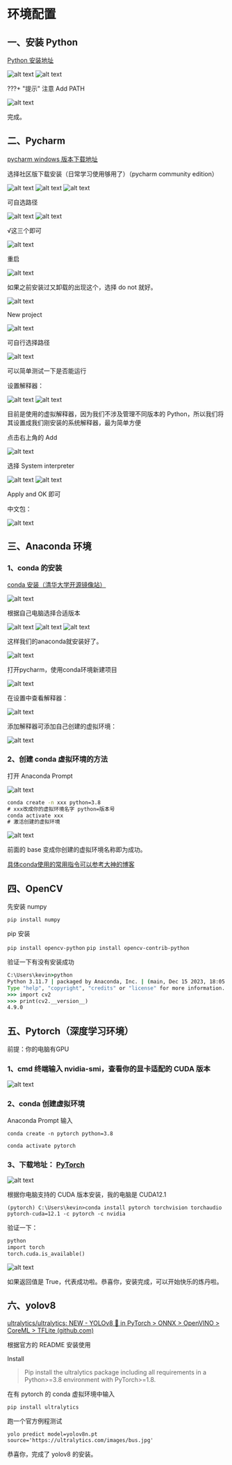 # 环境配置

## 一、安装 Python

[Python 安装地址](https://www.python.org/downloads/)

![alt text](2277a377bef441cfab59ee83aed3d148.png)
![alt text](3a387bbddf5f4128a6c5b1d62169ab7b.png)

???+ "提示"
    注意 Add PATH

![alt text](d441666b32954a4ba769e5433ac83831.png)

完成。

## 二、Pycharm

[pycharm windows 版本下载地址](https://www.jetbrains.com/pycharm/download/#section=windows)

选择社区版下载安装（日常学习使用够用了）（pycharm community edition）

![alt text](6710f0fb02d246479873c6d7bbf4ab39.png)
![alt text](6710f0fb02d246479873c6d7bbf4ab39-1.png)
![alt text](1f22813ba0614dddafef6554a6edf463.png)

可自选路径

![alt text](5796a425ced840fca236c86e7346045a.png)
![alt text](cbdb810ad6764f9a8f753e3947ee9da5.png)

√这三个即可

![alt text](316e8aa079814f1184d2b84229c30907.png)

重启

![alt text](96dbf898c5e1497985c543adbd933549.png)

如果之前安装过又卸载的出现这个，选择 do not 就好。

![alt text](ea0d25e2db2742e6b0f1c3ad47da44db.png)

New project

![alt text](b7abaa7ed2c04cc0ac3e6da0a2a889da.png)

可自行选择路径

![alt text](eb102eb40c9a4ea798def3e1f29b90a2.png)

可以简单测试一下是否能运行

设置解释器：

![alt text](970bc9aee28e485d993b402c40e460ae.png)
![alt text](5c244641dd2d4bb9ad660074c908dae5.png)

目前是使用的虚拟解释器，因为我们不涉及管理不同版本的 Python，所以我们将其设置成我们刚安装的系统解释器，最为简单方便

点击右上角的 Add

![alt text](5babcabaf1a1491ab749911639bdf052.png)

选择 System interpreter

![alt text](90ebac3e7d4746ffbfd282ffd7a305d6.png)
![alt text](6ce2a82f174b46c9a5e76e78d9fb1ba8.png)

Apply and OK 即可

中文包：

![alt text](56596919c93244ab8f7222021699ccc4.png)

## 三、Anaconda 环境

### 1、conda 的安装

[conda 安装（清华大学开源镜像站）](https://mirrors.tuna.tsinghua.edu.cn/anaconda/archive/)

![alt text](0abbab05c3094d88a2d023c040cf112f.png)

根据自己电脑选择合适版本

![alt text](98313cac5c8841b9813107844bc36680.png)
![alt text](143105640bbd4f4e97034bb562612696.png)
![alt text](ccf6752ef27e4954b8e9436d8f3cbf53.png)

这样我们的anaconda就安装好了。

![alt text](02054d49d99044418cf72bcff7bc34c2.png)

打开pycharm，使用conda环境新建项目

![alt text](74151e8d24ba482fb1000d5f282e1161.png)

在设置中查看解释器：

![alt text](720bd936ae3146518c3bbe3c4c627343.png)

添加解释器可添加自己创建的虚拟环境：

![alt text](0138556b39974af9b7c5df7fde014155.png)

### 2、创建 conda 虚拟环境的方法

打开 Anaconda Prompt

![alt text](106638d424ce455287c6083b777186c7.png)

```cmd
conda create -n xxx python=3.8
# xxx改成你的虚拟环境名字 python=版本号
conda activate xxx
# 激活创建的虚拟环境
```

![alt text](80d1fbb2491248a9bd7e3ba2d3f0e407.png)

前面的 base 变成你创建的虚拟环境名称即为成功。

[具体conda使用的常用指令可以参考大神的博客](http://t.csdnimg.cn/KNZfl)

## 四、OpenCV

先安装 numpy

`pip install numpy`

pip 安装

`pip install opencv-python`
`pip install opencv-contrib-python`

验证一下有没有安装成功

```cmd
C:\Users\kevin>python
Python 3.11.7 | packaged by Anaconda, Inc. | (main, Dec 15 2023, 18:05:47) [MSC v.1916 64 bit (AMD64)] on win32
Type "help", "copyright", "credits" or "license" for more information.
>>> import cv2
>>> print(cv2.__version__)
4.9.0
```

## 五、Pytorch（深度学习环境）

前提：你的电脑有GPU

### 1、cmd 终端输入 nvidia-smi，查看你的显卡适配的 CUDA 版本

![alt text](152f60a18af34357b8035b1f77ee68cd.png)

### 2、conda 创建虚拟环境

Anaconda Prompt 输入

`conda create -n pytorch python=3.8`

`conda activate pytorch`

### 3、下载地址： [PyTorch](https://pytorch.org/)

![alt text](c781da6647b440a5a76a7618c7161038.png)

根据你电脑支持的 CUDA 版本安装，我的电脑是 CUDA12.1

`(pytorch) C:\Users\kevin>conda install pytorch torchvision torchaudio pytorch-cuda=12.1 -c pytorch -c nvidia`

验证一下：

```cmd
python
import torch
torch.cuda.is_available()
```

![alt text](e0729b6a9b5a448f8e977b555c6ff389.png)

如果返回值是 True，代表成功啦。恭喜你，安装完成，可以开始快乐的炼丹啦。

## 六、yolov8

[ultralytics/ultralytics: NEW - YOLOv8 🚀 in PyTorch > ONNX > OpenVINO > CoreML > TFLite (github.com)](https://github.com/ultralytics/ultralytics)

根据官方的 README 安装使用

Install

>Pip install the ultralytics package including all requirements in a Python>=3.8 environment with PyTorch>=1.8.

在有 pytorch 的 conda 虚拟环境中输入

`pip install ultralytics`

跑一个官方例程测试

`yolo predict model=yolov8n.pt source='https://ultralytics.com/images/bus.jpg'`

恭喜你，完成了 yolov8 的安装。
